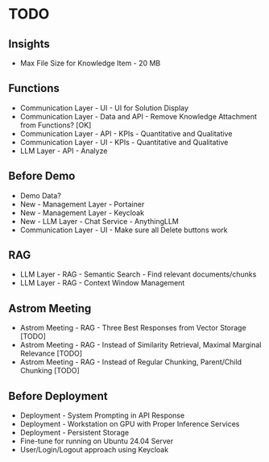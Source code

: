 # TODO

## Insights
- Max File Size for Knowledge Item - 20 MB

## Functions
- Communication Layer - UI - UI for Solution Display 
- Communication Layer - Data and API - Remove Knowledge Attachment from Functions? [OK]
- Communication Layer - API - KPIs - Quantitative and Qualitative
- Communication Layer - UI - KPIs - Quantitative and Qualitative
- LLM Layer - API - Analyze

## Before Demo
- Demo Data?
- New - Management Layer - Portainer
- New - Management Layer - Keycloak
- New - LLM Layer - Chat Service - AnythingLLM
- Communication Layer - UI - Make sure all Delete buttons work

## RAG
- LLM Layer - RAG - Semantic Search - Find relevant documents/chunks
- LLM Layer - RAG - Context Window Management

## Astrom Meeting
- Astrom Meeting - RAG - Three Best Responses from Vector Storage [TODO]
- Astrom Meeting - RAG - Instead of Similarity Retrieval, Maximal Marginal Relevance [TODO]
- Astrom Meeting - RAG - Instead of Regular Chunking, Parent/Child Chunking [TODO]

## Before Deployment
- Deployment - System Prompting in API Response
- Deployment - Workstation on GPU with Proper Inference Services
- Deployment - Persistent Storage
- Fine-tune for running on Ubuntu 24.04 Server
- User/Login/Logout approach using Keycloak